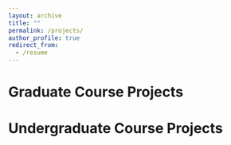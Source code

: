 ```yaml
---
layout: archive
title: ""
permalink: /projects/
author_profile: true
redirect_from:
  - /resume
---
```


# Graduate Course Projects

# Undergraduate Course Projects
